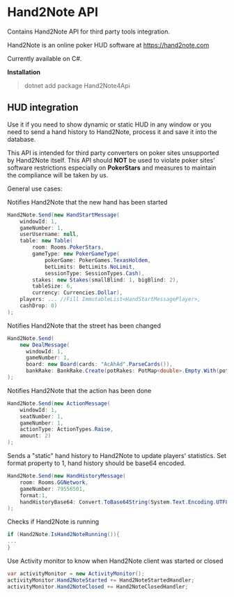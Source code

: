 # Hand2Note API

Contains Hand2Note API for third party tools integration.

Hand2Note is an online poker HUD software at https://hand2note.com

Currently available on C#.

**Installation**

> dotnet add package Hand2Note4Api

## HUD integration

Use it if you need to show dynamic or static HUD in any window or you need to send a hand history to Hand2Note, process it and save it into the database.

This API is intended for third party converters on poker sites unsupported by Hand2Note itself. This API should **NOT** be used to violate poker sites' software restrictions especially on **PokerStars** and measures to maintain the compliance will be taken by us.

General use cases:

Notifies Hand2Note that the new hand has been started
```C#
Hand2Note.Send(new HandStartMessage(
    windowId: 1,
    gameNumber: 1,
    userUsername: null,
    table: new Table(
        room: Rooms.PokerStars,
        gameType: new PokerGameType(
            pokerGame: PokerGames.TexasHoldem,
            betLimits: BetLimits.NoLimit, 
            sessionType: SessionTypes.Cash),
        stakes: new Stakes(smallBlind: 1, bigBlind: 2),
        tableSize: 6,
        currency: Currencies.Dollar),
    players: ... //Fill ImmutableList<HandStartMessagePlayer>,
    cashDrop: 0)
);
```

Notifies  Hand2Note that the street has been changed
```C#
Hand2Note.Send( 
    new DealMessage(
      windowId: 1,
      gameNumber: 1,
      board: new Board(cards: "AcAhAd".ParseCards()),
      bankRake: BankRake.Create(potRakes: PotMap<double>.Empty.With(potNumber: 1, value: 0.1)));
);
```

Notifies  Hand2Note that the action has been done
```C#
Hand2Note.Send(new ActionMessage(
    windowId: 1,
    seatNumber: 1,
    gameNumber: 1,
    actionType: ActionTypes.Raise,
    amount: 2)
);
```

Sends a "static" hand history to Hand2Note to update players' statistics. 
Set format property to 1, hand history should be base64 encoded.
```C#
Hand2Note.Send(new HandHistoryMessage(
    room: Rooms.GGNetwork,
    gameNumber: 79556501, 
    format:1,
    handHistoryBase64: Convert.ToBase64String(System.Text.Encoding.UTF8.GetBytes(handHistoryText)))
);
```

Checks if Hand2Note is running
```C#
if (Hand2Note.IsHand2NoteRunning()){
...
}
```

Use Activity monitor to know when Hand2Note client was started or closed
```C#
var activityMonitor = new ActivityMonitor();
activityMonitor.Hand2NoteStarted += Hand2NoteStartedHandler;
activityMonitor.Hand2NoteClosed += Hand2NoteClosedHandler;
```

